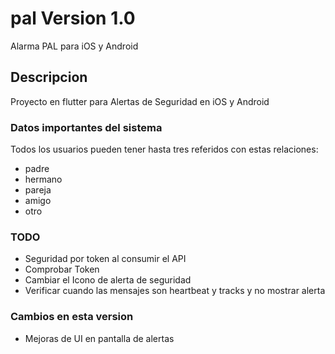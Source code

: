 # pal Version 1.0

Alarma PAL para iOS y Android

## Descripcion
Proyecto en flutter para Alertas de Seguridad en iOS y Android

### Datos importantes del sistema 
Todos los usuarios pueden tener hasta tres referidos con estas relaciones:
- padre
- hermano
- pareja
- amigo
- otro

### TODO
- Seguridad por token al consumir el API
- Comprobar Token
- Cambiar el Icono de alerta de seguridad
- Verificar cuando las mensajes son heartbeat y tracks y no mostrar alerta


### Cambios en esta version

- Mejoras de UI en pantalla de alertas